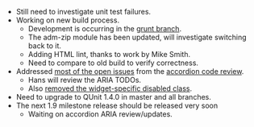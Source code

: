 * Still need to investigate unit test failures.
* Working on new build process.
  * Development is occurring in the [grunt branch](https://github.com/jquery/jquery-ui/tree/grunt).
  * The adm-zip module has been updated, will investigate switching back to it.
  * Adding HTML lint, thanks to work by Mike Smith.
  * Need to compare to old build to verify correctness.
* Addressed [most of the open issues](https://github.com/jquery/jquery-ui/pull/610) from the [accordion code review](https://github.com/jquery/jquery-ui/commit/374661a2ffaaef93f2b679826bc69c0b214b5310).
  * Hans will review the ARIA TODOs.
  * Also [removed the widget-specific disabled class](https://github.com/jquery/jquery-ui/commit/ec062c1156d58726dc212e6e2191ee7196302c44).
* Need to upgrade to QUnit 1.4.0 in master and all branches.
* The next 1.9 milestone release should be released very soon
  * Waiting on accordion ARIA review/updates.
